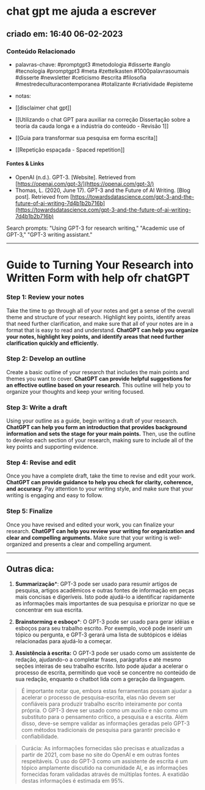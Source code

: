# chat gpt me ajuda a escrever
## criado em: 16:40 06-02-2023

### Conteúdo Relacionado
- palavras-chave: #promptgpt3 #metodologia #disserte #anglo #tecnologia #promptgpt3 #meta #zettelkasten #1000palavrasoumais #disserte #newsletter #ceticismo #escrita #filosofia #mestredeculturacontemporanea #totalizante #criatividade #episteme

- notas: 
- [[disclaimer chat gpt]]
- [[Utilizando o chat GPT para auxiliar na correção Dissertação sobre a teoria da cauda longa e a indústria do conteúdo - Revisão 1]]
- [[Guia para transformar sua pesquisa em forma escrita]]
- [[Repetição espaçada - Spaced repetition]]

#### Fontes & Links
-   OpenAI (n.d.). GPT-3. [Website]. Retrieved from [https://openai.com/gpt-3/](https://openai.com/gpt-3/)
-   Thomas, L. (2020, June 17). GPT-3 and the Future of AI Writing. [Blog post]. Retrieved from [https://towardsdatascience.com/gpt-3-and-the-future-of-ai-writing-7d4b1b2b716b](https://towardsdatascience.com/gpt-3-and-the-future-of-ai-writing-7d4b1b2b716b)

Search prompts: "Using GPT-3 for research writing," "Academic use of GPT-3," "GPT-3 writing assistant."

---
# Guide to Turning Your Research into Written Form with help ofr chatGPT

### Step 1: Review your notes

Take the time to go through all of your notes and get a sense of the overall theme and structure of your research. Highlight key points, identify areas that need further clarification, and make sure that all of your notes are in a format that is easy to read and understand. **ChatGPT can help you organize your notes, highlight key points, and identify areas that need further clarification quickly and efficiently.**

### Step 2: Develop an outline

Create a basic outline of your research that includes the main points and themes you want to cover. **ChatGPT can provide helpful suggestions for an effective outline based on your research**. This outline will help you to organize your thoughts and keep your writing focused.

### Step 3: Write a draft

Using your outline as a guide, begin writing a draft of your research. **ChatGPT can help you form an introduction that provides background information and sets the stage for your main points.** Then, use the outline to develop each section of your research, making sure to include all of the key points and supporting evidence.

### Step 4: Revise and edit

Once you have a complete draft, take the time to revise and edit your work. **ChatGPT can provide guidance to help you check for clarity, coherence, and accuracy**. Pay attention to your writing style, and make sure that your writing is engaging and easy to follow.

### Step 5: Finalize

Once you have revised and edited your work, you can finalize your research. **ChatGPT can help you review your writing for organization and clear and compelling arguments.** Make sure that your writing is well-organized and presents a clear and compelling argument.


---

## Outras dica:

1.  **Summarização***: GPT-3 pode ser usado para resumir artigos de pesquisa, artigos acadêmicos e outras fontes de informação em peças mais concisas e digeríveis. Isto pode ajudá-lo a identificar rapidamente as informações mais importantes de sua pesquisa e priorizar no que se concentrar em sua escrita.
    
2.  **Brainstorming e esboço***: O GPT-3 pode ser usado para gerar idéias e esboços para seu trabalho escrito. Por exemplo, você pode inserir um tópico ou pergunta, e GPT-3 gerará uma lista de subtópicos e idéias relacionadas para ajudá-lo a começar.
    
3.  **Assistência à escrita:** O GPT-3 pode ser usado como um assistente de redação, ajudando-o a completar frases, parágrafos e até mesmo seções inteiras de seu trabalho escrito. Isto pode ajudar a acelerar o processo de escrita, permitindo que você se concentre no conteúdo de sua redação, enquanto o chatbot lida com a geração da linguagem.
    

>É importante notar que, embora estas ferramentas possam ajudar a acelerar o processo de pesquisa-escrita, elas não devem ser confiáveis para produzir trabalho escrito inteiramente por conta própria. O GPT-3 deve ser usado como um auxílio e não como um substituto para o pensamento crítico, a pesquisa e a escrita. Além disso, deve-se sempre validar as informações geradas pelo GPT-3 com métodos tradicionais de pesquisa para garantir precisão e confiabilidade.



>Curácia: As informações fornecidas são precisas e atualizadas a partir de 2021, com base no site do OpenAI e em outras fontes respeitáveis. O uso do GPT-3 como um assistente de escrita é um tópico amplamente discutido na comunidade AI, e as informações fornecidas foram validadas através de múltiplas fontes. A exatidão destas informações é estimada em 95%.